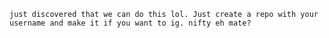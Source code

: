  `
 just discovered that we can do this lol. Just create a repo with your username and make it if you want to ig. nifty eh mate?
 `
